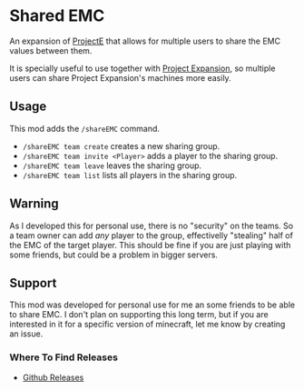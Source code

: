 # Shared EMC

An expansion of [ProjectE](https://www.curseforge.com/minecraft/mc-mods/projecte) that allows for multiple users to share the EMC values between them.

It is specially useful to use together with [Project Expansion](https://github.com/DonovanDMC/ProjectExpansion), so multiple users can share Project Expansion's machines more easily.

## Usage

This mod adds the `/shareEMC` command.

- `/shareEMC team create` creates a new sharing group.
- `/shareEMC team invite <Player>` adds a player to the sharing group.
- `/shareEMC team leave` leaves the sharing group.
- `/shareEMC team list` lists all players in the sharing group.

## Warning

As I developed this for personal use, there is no "security" on the teams. So a team owner can add _any_ player to the group, effectivelly "stealing" half of the EMC of the target player. This should be fine if you are just playing with some friends, but could be a problem in bigger servers.

## Support

This mod was developed for personal use for me an some friends to be able to share EMC. I don't plan on supporting this long term, but if you are interested in it for a specific version of minecraft, let me know by creating an issue.

### Where To Find Releases
- [Github Releases](https://github.com/Kasama/SharedEMC/releases)
